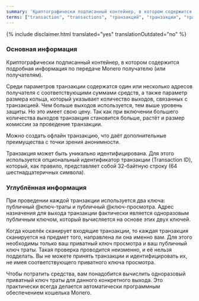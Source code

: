 ```yaml
---
summary: 'Криптографически подписанный контейнер, в котором содержится подробная информация по передаче Monero получателю (или получателям).'
terms: ["transaction", "transactions", "транзакций", "транзакции", "транзакция"]
---
```


{% include disclaimer.html translated="yes" translationOutdated="no" %}

### Основная информация

Криптографически подписанный контейнер, в котором содержится подробная
информация по передаче Monero получателю (или получателям).

Среди параметров транзакции содержатся один или несколько адресов получателя
с соответствующими суммами средств, а также параметр размера кольца, который
указывает количество выходов, связанных с транзакцией. Чем больше выходов
используется, тем выше уровень защиты. Но это имеет свою цену. Так как при
включении большего количества выходов транзакция становится больше, растёт и
размер комиссии за проведение транзакции.

Можно создать офлайн транзакцию, что даёт дополнительные преимущества с
точки зрения анонимности.

Транзакция может быть уникально идентифицирована. Для этого используется
опциональный идентификатор транзакции (Transaction ID), который, как
правило, представляет собой 32-байтную строку (64 шестнадцатеричных
символа).

### Углублённая информация

При проведении каждой транзакции используется два ключа: публичный
@ключ-траты и публичный @ключ-просмотра. Адрес назначения для выхода
транзакции фактически является одноразовым публичным ключом, который
вычисляется на основе этих двух ключей.

Когда кошелёк сканирует входящие транзакции, то каждая транзакция
сканируется на предмет того, направлена ли она именно вам. Для этого
необходимы только ваш приватный ключ просмотра и ваш публичный ключ
траты. Такая проверка проводится неизменно, и её нельзя подделать. Вы не
можете принять транзакции и идентифицировать их, не имея соответствующего
приватного ключа просмотра.

Чтобы потратить средства, вам понадобится вычислить одноразовый приватный
ключ траты для данного конкретного выхода. Это практически всегда делается
автоматически программным обеспечением кошелька Monero.
